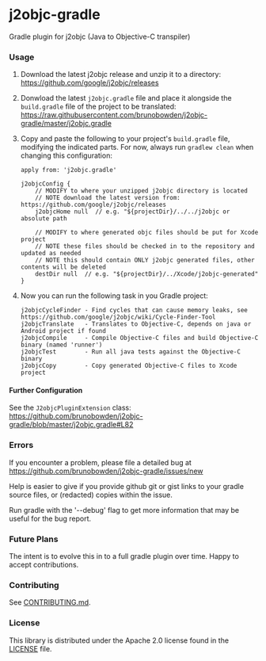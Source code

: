 # j2objc-gradle
Gradle plugin for j2objc (Java to Objective-C transpiler)

### Usage

1. Download the latest j2objc release and unzip it to a directory: https://github.com/google/j2objc/releases
1. Donwload the latest ``j2objc.gradle`` file and place it alongside the ``build.gradle`` file of the project to be translated:  https://raw.githubusercontent.com/brunobowden/j2objc-gradle/master/j2objc.gradle
1. Copy and paste the following to your project's ``build.gradle`` file, modifying the indicated parts. For now, always run ``gradlew clean`` when changing this configuration:

    ```
    apply from: 'j2objc.gradle'
    
    j2objcConfig {
        // MODIFY to where your unzipped j2objc directory is located
        // NOTE download the latest version from: https://github.com/google/j2objc/releases
        j2objcHome null  // e.g. "${projectDir}/../../j2objc or absolute path

        // MODIFY to where generated objc files should be put for Xcode project
        // NOTE these files should be checked in to the repository and updated as needed
        // NOTE this should contain ONLY j2objc generated files, other contents will be deleted
        destDir null  // e.g. "${projectDir}/../Xcode/j2objc-generated"
    }
    ```
4. Now you can run the following task in you Gradle project: 

    ```
    j2objcCycleFinder - Find cycles that can cause memory leaks, see https://github.com/google/j2objc/wiki/Cycle-Finder-Tool
    j2objcTranslate   - Translates to Objective-C, depends on java or Android project if found
    j2objcCompile     - Compile Objective-C files and build Objective-C binary (named 'runner')
    j2objcTest        - Run all java tests against the Objective-C binary
    j2objcCopy        - Copy generated Objective-C files to Xcode project
    ```

#### Further Configuration

See the ```J2objcPluginExtension``` class: https://github.com/brunobowden/j2objc-gradle/blob/master/j2objc.gradle#L82

### Errors
If you encounter a problem, please file a detailed bug at https://github.com/brunobowden/j2objc-gradle/issues/new

Help is easier to give if you provide github git or gist links to your gradle source files, or (redacted) copies within the issue.

Run gradle with the '--debug' flag to get more information that may be useful for the bug report.

### Future Plans

The intent is to evolve this in to a full gradle plugin over time. Happy to accept contributions.

### Contributing
See [CONTRIBUTING.md](CONTRIBUTING.md#quick-start).

### License

This library is distributed under the Apache 2.0 license found in the
[LICENSE](./LICENSE) file.
